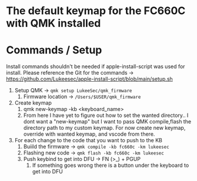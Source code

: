 # The default keymap for the FC660C with QMK installed

# Commands / Setup
Install commands shouldn't be needed if apple-install-script was used for install. Please reference the Git for the commands
-> https://github.com/Lukeesec/apple-install-script/blob/main/setup.sh

1. Setup QMK -> `qmk setup LukeeSec/qmk_firmware`
    1. Firmware location -> `/Users/$USER/qmk_firmware`
2. Create keymap
    1. qmk new-keymap -kb <keyboard_name>
    2. From here I have yet to figure out how to set the wanted directory.. I dont want a "new-keymap" but I want to pass QMK compile,flash the directory path to my custom keymap. For now create new keymap, override with wanted keymap, and vscode from there.
3. For each change to the code that you want to push to the KB
    1. Buiild the firmware -> `qmk compile -kb fc660c -km lukeesec`
    2. Flashing new code -> `qmk flash -kb fc660c -km lukeesec`
    3. Push keybind to get into DFU -> FN (>_) + PGUP
        1. If something goes wrong there is a button under the keyboard to get into DFU
